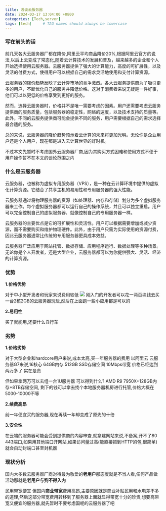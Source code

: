 ```yaml
---
title: 浅谈云服务器
date: 2024-03-17 13:04:00 +0800
categories: [Tech,server]
tags: [tech]     # TAG names should always be lowercase
---
```

### 写在前头的话

前几天各大云服务器厂都在降价,阿里云平均商品降价20%,根据阿里云官方的说法,以后上云变成了常态化,随着云计算技术的发展和普及，越来越多的企业和个人开始选择使用云服务器。云服务器提供了强大的计算能力，高度的可扩展性，以及灵活的付费方式，使得用户可以根据自己的需求灵活地使用和支付计算资源。

云服务器的降价趋势反映了云计算市场的竞争激烈。各大云服务提供商为了吸引更多的用户，不断优化自己的服务并降低价格。这对于消费者来说无疑是一件好事，他们可以以更低的价格享受到更好的服务。

然而，选择云服务器时，价格并不是唯一需要考虑的因素。用户还需要考虑云服务提供商的服务质量，包括服务器的稳定性，网络的速度，以及技术支持的质量等。此外，不同的云服务提供商可能会提供不同的服务，用户需要根据自己的需求选择最合适的服务。

总的来说，云服务器的降价趋势预示着云计算的未来将更加光明。无论你是企业用户还是个人用户，现在都是进入云计算世界的好时机。

不过本文先暂时不考虑国外云服务器厂商,因为其购买方式困难和使用方式不便于用户操作暂不在本文的谈论范围之内
### 什么是云服务器

云服务器，也被称为虚拟专用服务器（VPS），是一种在云计算环境中提供的虚拟化计算资源。它结合了共享主机的易用性和专用服务器的强大性能。

云服务器通过将物理服务器的资源（如处理器、内存和存储）划分为多个虚拟服务器来工作。每个虚拟服务器都可以运行自己的操作系统，并且可以独立重启。用户可以完全控制自己的虚拟服务器，就像控制自己的专用服务器一样。

云服务器的主要优点是它的可扩展性和灵活性。用户可以根据需要增加或减少资源，而不需要购买和维护物理硬件。此外，由于用户只需为实际使用的资源付费，因此云服务器通常比传统的专用服务器更具成本效益。

云服务器广泛应用于网站托管、数据存储、应用程序运行、数据处理等多种场景。无论你是个人开发者，还是大型企业，云服务器都可以为你提供强大、灵活、经济的计算资源。

### 优势

**1.价格优势**

对于中小型开发者和玩家来说费用较低
![](https://pic2.zhimg.com/v2-1648f8e843c132cdad97df5de2ddd219_b.webp?consumer=ZHI_MENG)
刚入门的开发者可以花一两百块钱去买一台2核2GB的云服务器玩玩,然后在上面跑一些小应用都是可以的

**2.易用性**

买了就能用,还要什么自行车
### 劣势

**1.价格劣势**

对于大型企业和hardcore用户来说,成本太高,买一年服务器的费用
以阿里云 云服务器G7来说,16核心 64GB内存 512GB SSD存储空间 10Mbps带宽 价格已经达到两万多了 实在是贵 

但如果拿两万可以去组一台1U服务器 可以得到什么? AMD R9 7950X+128GB内存+8TB存储空间, 剩下的钱可以拿去找个本地服务器机房进行托管,价格大概在5000-10000不等

**2.续费高昂**

前一年便宜买的服务器,现在再续一年却变成了原先的十倍

**3.安全性**

在云端的服务器可能会受到提供商的内容审查,就拿建网站来说,不备案,开不了80 443端口,如果用其他端口开网站,如果访问量过高(能直接抓到HTTP的包,很简单)就会自动封端口甚至封机器
### 现状分析
国内大多数云服务器厂商对待最为敬爱的**老用户**那态度就是不当人看,任何产品做活动那就是**老用户与狗不得入内**

民用带宽便宜 但国内**商业带宽**费用高昂,主要原因就是商业补贴民用和水电差不多的道理,然后这部分带宽费用转移到了服务器上面就显得带宽十分的珍贵,想要高带宽又便宜的服务器,就先暂时不要考虑国呢的云服务器了吧
